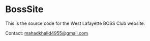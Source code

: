 # BossSite

This is the source code for the West Lafayette BOSS Club website.

Contact: mahadkhalid4955@gmail.com
